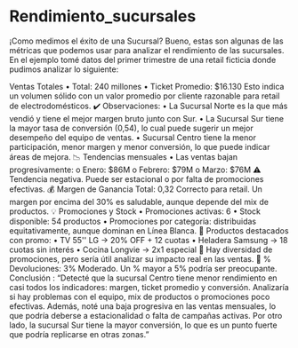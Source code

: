 # Rendimiento_sucursales

¡Como medimos el éxito de una Sucursal?
Bueno, estas son algunas de las métricas que podemos usar para analizar el rendimiento de las sucursales. 
En el ejemplo tomé datos del primer trimestre de una retail ficticia donde pudimos analizar lo siguiente:

Ventas Totales
•	Total: 240 millones
•	Ticket Promedio: $16.130
Esto indica un volumen sólido con un valor promedio por cliente razonable para retail de electrodomésticos.
✔️ Observaciones:
•	La Sucursal Norte es la que más vendió y tiene el mejor margen bruto junto con Sur.
•	La Sucursal Sur tiene la mayor tasa de conversión (0,54), lo cual puede sugerir un mejor desempeño del equipo de ventas.
•	Sucursal Centro tiene la menor participación, menor margen y menor conversión, lo que puede indicar áreas de mejora.
📉 Tendencias mensuales
•	Las ventas bajan progresivamente:
o	Enero: $86M
o	Febrero: $79M
o	Marzo: $76M
⚠️ Tendencia negativa. Puede ser estacional o por falta de promociones efectivas.
💰 Margen de Ganancia Total: 0,32
Correcto para retail. Un margen por encima del 30% es saludable, aunque depende del mix de productos.
💡 Promociones y Stock
•	Promociones activas: 6
•	Stock disponible: 54 productos
•	Promociones por categoría: distribuidas equitativamente, aunque dominan en Línea Blanca.
📌 Productos destacados con promo:
•	TV 55'' LG → 20% OFF + 12 cuotas
•	Heladera Samsung → 18 cuotas sin interés
•	Cocina Longvie → 2x1 especial
🧠 Hay diversidad de promociones, pero sería útil analizar su impacto real en las ventas.
🔁 % Devoluciones: 3%
Moderado. Un % mayor a 5% podría ser preocupante.
Conclusión :
“Detecté que la sucursal Centro tiene menor rendimiento en casi todos los indicadores: margen, ticket promedio y conversión. Analizaría si hay problemas con el equipo, mix de productos o promociones poco efectivas. Además, noté una baja progresiva en las ventas mensuales, lo que podría deberse a estacionalidad o falta de campañas activas. Por otro lado, la sucursal Sur tiene la mayor conversión, lo que es un punto fuerte que podría replicarse en otras zonas.”
